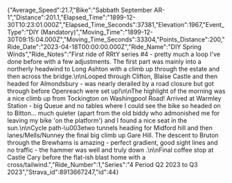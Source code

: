{"Average_Speed":21.7,"Bike":"Sabbath September AR-1","Distance":201.1,"Elapsed_Time":"1899-12-30T10:23:01.000Z","Elapsed_Time_Seconds":37381,"Elevation":1967,"Event_Type":"DIY (Mandatory)","Moving_Time":"1899-12-30T09:15:04.000Z","Moving_Time_Seconds":33304,"Points_Distance":200,"Ride_Date":"2023-04-18T00:00:00.000Z","Ride_Name":"DIY Spring Winds","Ride_Notes":"First ride of RRtY series #4 - pretty much a loop I've done before with a few adjustments. The first part was mainly into a northerly headwind to Long Ashton with a climb up through the estate and then across the bridge.\n\nLooped through Clifton, Blaise Castle and then headed for Almondsbury - was nearly derailed by a road closure but got through before Openreach were set up!\n\nThe highlight of the morning was a nice climb up from Tockington on Washingpool Road! Arrived at Warmley Station - big Queue and no tables where I could see the bike so headed on to Bitton... much quieter (apart from the old biddy who admonished me for leaving my bike 'on the platform') and I found a nice seat in the sun.\n\nCycle path-\u003etwo tunnels heading for Midford hill and then lanes/Mells/Nunney the final big climb up Gare Hill. The descent to Bruton through the Brewhams is amazing - perfect gradient, good sight lines and no traffic - the hammer was well and truly down .\n\nFinal coffee stop at Castle Cary before the flat-ish blast home with a cross/tailwind.","Ride_Number":1,"Series":"4 Period Q2 2023 to Q3 2023","Strava_id":8913667247,"id":44}